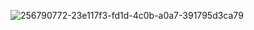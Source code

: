 ![256790772-23e117f3-fd1d-4c0b-a0a7-391795d3ca79](https://github.com/adireddy1289/Sales-Report/assets/151711396/adcfe2c8-03fd-49d3-820c-ae40d6dc90a9)
